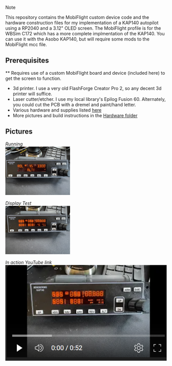 > [!NOTE]  
> This repository contains the MobiFlight custom device code and the hardware construction files for my implementation of a KAP140
autopilot using a RP2040 and a 3.12" OLED screen. The MobiFlight profile is for the WBSim C172 which has a more complete implmentation of the KAP140. You can use it with the Asobo KAP140, but will require some mods to the MobiFlight mcc file.


## Prerequisites
** Requires use of a custom MobiFlight board and device (included here) to get the screen to function.
* 3d printer. I use a very old FlashForge Creator Pro 2, so any decent 3d printer will suffice.
* Laser cutter/etcher. I use my local library's Epilog Fusion 60. Alternately, you could cut the PCB with a dremel and paint/hand letter.
* Various hardware and supplies listed [here](/Hardware/Instructions.md)
* More pictures and build instructions in the [Hardware folder](/Hardware)

## Pictures

<em>Running</em></br>
<img src="/Photos/IMG_3220.JPEG" width="40%" alt="Side view">

<em>Display Test</em></br>
<img src="/Photos/IMG_3216.JPEG" width="40%" alt="Side view">

<em>In action YouTube link</em></br>
[![Device in action](/Photos/videoThumbnail.png)](https://youtu.be/b3xRHRXjemo)


